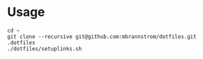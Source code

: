 # Usage

    cd ~
    git clone --recursive git@github.com:mbrannstrom/dotfiles.git .dotfiles
    ./dotfiles/setuplinks.sh
